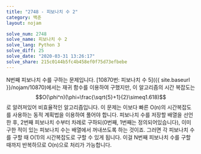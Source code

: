 ```yaml
---
title: "2748 - 피보나치 수 2"
category: 백준
layout: nojam

solve_num: 2748
solve_name: 피보나치 수 2
solve_lang: Python 3
solve_diff: 25
solve_date: "2020-03-31 13:26:17"
solve_share: 215c0144b5fc4b458ef0f75d73efbebe
---
```


N번째 피보나치 수를 구하는 문제입니다. [10870번: 피보나치 수 5]({{ site.baseurl }}/nojam/10870)에서는 재귀 함수를 이용하여 구했지만, 이 알고리즘의 시간 복잡도는 $$O(\phi^n)(\phi=\frac{\sqrt{5}+1}{2}\simeq1.618)$$로 알려져있어 비효율적인 알고리즘입니다. 이 문제는 이보다 빠른 O(n)의 시간복잡도를 사용하는 동적 계획법을 이용하여 풀어야 합니다. 피보나치 수를 저장할 배열을 선언한 후, 2번째 피보나치 수부터 차례로 구하되(0번째, 1번째는 정의되어있습니다), 이미 구한 적이 있는 피보나치 수는 배열에서 꺼내쓰도록 하는 것이죠. 그러면 각 피보나치 수를 구할 때 O(1)의 시간복잡도로 구할 수 있게 됩니다. 이걸 N번째 피보나치 수를 구할 때까지 반복하므로 O(n)으로 처리가 가능합니다.
